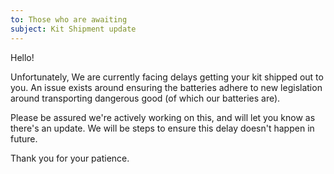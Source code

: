 ```yaml
---
to: Those who are awaiting
subject: Kit Shipment update
---
```


Hello!

Unfortunately, We are currently facing delays getting your kit shipped out to you. An issue exists around ensuring the batteries adhere to new legislation around transporting dangerous good (of which our batteries are).

Please be assured we're actively working on this, and will let you know as there's an update. We will be steps to ensure this delay doesn't happen in future.

Thank you for your patience.
